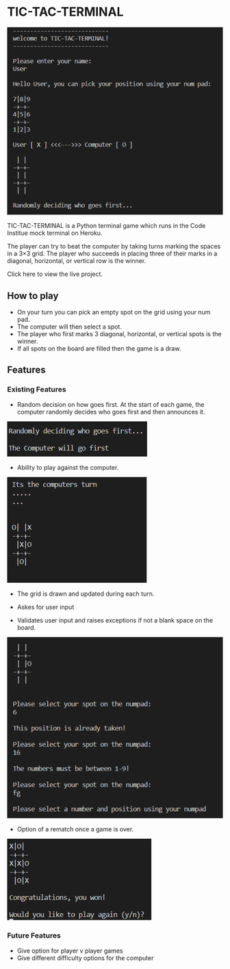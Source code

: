 # TIC-TAC-TERMINAL

![intro image](images/intro.PNG)

TIC-TAC-TERMINAL is a Python terminal game which runs in the Code Institue mock terminal on Heroku.

The player can try to beat the computer by taking turns marking the spaces in a 3×3 grid. The player who succeeds in placing three of their marks in a diagonal, horizontal, or vertical row is the winner.

Click here to view the live project.

## How to play
 
* On your turn you can pick an empty spot on the grid using your num pad.
* The computer will then select a spot.
* The player who first marks 3 diagonal, horizontal, or vertical spots is the winner.
* If all spots on the board are filled then the game is a draw.

## Features

### Existing Features

* Random decision on how goes first.
    At the start of each game, the computer randomly decides who goes first and then announces it. 

![random decider image](images/random.PNG)

* Ability to play against the computer.

![computers turn image](images/computerturn.PNG)

* The grid is drawn and updated during each turn. 

* Askes for user input

* Validates user input and raises exceptions if not a blank space on the board.

![user validation image](images/exceptions.PNG)

* Option of a rematch once a game is over. 

![random image](images/rematch.PNG)

### Future Features

* Give option for player v player games
* Give different difficulty options for the computer
